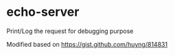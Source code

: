 # echo-server

Print/Log the request for debugging purpose

Modified based on https://gist.github.com/huyng/814831
